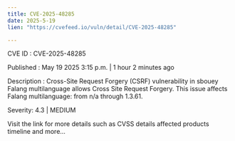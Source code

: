 ```yaml
---
title: CVE-2025-48285
date: 2025-5-19
lien: "https://cvefeed.io/vuln/detail/CVE-2025-48285"

---
```


CVE ID : CVE-2025-48285

Published :  May 19
2025
3:15 p.m. | 1 hour
2 minutes ago

Description : Cross-Site Request Forgery (CSRF) vulnerability in sbouey Falang multilanguage allows Cross Site Request Forgery. This issue affects Falang multilanguage: from n/a through 1.3.61.

Severity: 4.3 | MEDIUM

Visit the link for more details
such as CVSS details
affected products
timeline
and more...
